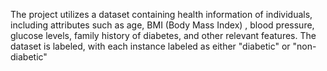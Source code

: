 The project utilizes a dataset containing health information of individuals, including attributes such as age, BMI (Body Mass Index)
, blood pressure, glucose levels, family history of diabetes,
and other relevant features. The dataset is labeled, with each instance labeled as either "diabetic" or "non-diabetic"
